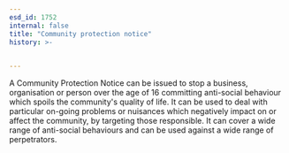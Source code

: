```yaml
---
esd_id: 1752
internal: false
title: "Community protection notice"
history: >-
  

---
```


A Community Protection Notice can be issued to stop a business, organisation or person over the age of 16 committing anti-social behaviour which spoils the community's quality of life. It can be used to deal with particular on-going problems or nuisances which negatively impact on or affect the community, by targeting those responsible. It can cover a wide range of anti-social behaviours and can be used against a wide range of perpetrators.

